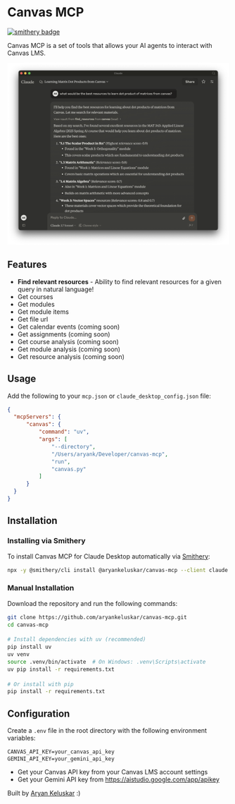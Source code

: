 # Canvas MCP

[![smithery badge](https://smithery.ai/badge/@aryankeluskar/canvas-mcp)](https://smithery.ai/server/@aryankeluskar/canvas-mcp)

Canvas MCP is a set of tools that allows your AI agents to interact with Canvas LMS.

![example](example.png)

## Features

- **Find relevant resources** - Ability to find relevant resources for a given query in natural language!
- Get courses
- Get modules
- Get module items
- Get file url
- Get calendar events (coming soon)
- Get assignments (coming soon)
- Get course analysis (coming soon)
- Get module analysis (coming soon)
- Get resource analysis (coming soon)

## Usage

Add the following to your `mcp.json` or `claude_desktop_config.json` file:

```json
{
  "mcpServers": {
      "canvas": {
          "command": "uv",
          "args": [
              "--directory",
              "/Users/aryank/Developer/canvas-mcp",
              "run",
              "canvas.py"
          ]
      }
  }
}
```

## Installation

### Installing via Smithery

To install Canvas MCP for Claude Desktop automatically via [Smithery](https://smithery.ai/server/@aryankeluskar/canvas-mcp):

```bash
npx -y @smithery/cli install @aryankeluskar/canvas-mcp --client claude
```

### Manual Installation
Download the repository and run the following commands:

```bash
git clone https://github.com/aryankeluskar/canvas-mcp.git
cd canvas-mcp

# Install dependencies with uv (recommended)
pip install uv
uv venv
source .venv/bin/activate  # On Windows: .venv\Scripts\activate
uv pip install -r requirements.txt

# Or install with pip
pip install -r requirements.txt
```

## Configuration

Create a `.env` file in the root directory with the following environment variables:

```
CANVAS_API_KEY=your_canvas_api_key
GEMINI_API_KEY=your_gemini_api_key
```

- Get your Canvas API key from your Canvas LMS account settings
- Get your Gemini API key from https://aistudio.google.com/app/apikey

Built by [Aryan Keluskar](https://aryankeluskar.com) :)
